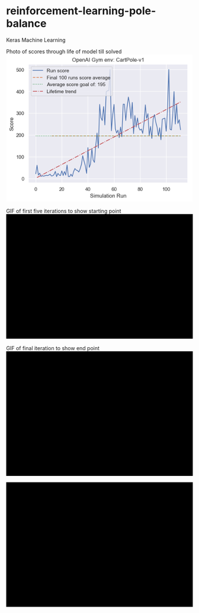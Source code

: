 # reinforcement-learning-pole-balance
Keras Machine Learning

Photo of scores through life of model till solved
![Alt text](scores.png?raw=true "Title")

GIF of first five iterations to show starting point
![Alt text](FirstFiveIterations.gif?raw=true "Title")

GIF of final iteration to show end point
![Alt text](RunningModelExample.gif?raw=true "Title")



<p align="center"><img src="RunningModelExample.gif" /></p>
